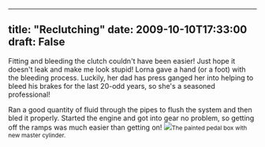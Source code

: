 
---
title: "Reclutching"
date: 2009-10-10T17:33:00
draft: False
---

Fitting and bleeding the clutch couldn't have been easier!  Just hope it doesn't leak and make me look stupid!  Lorna gave a hand (or a foot) with the bleeding process.  Luckily, her dad has press ganged her into helping to bleed his brakes for the last 20-odd years, so she's a seasoned professional!

Ran a good quantity of fluid through the pipes to flush the system and then bled it properly.  Started the engine and got into gear no problem, so getting off the ramps was much easier than getting on!
<span style="text-decoration: underline;">
</span><a href="http://danandtheduke.co.uk/uploaded_images/IMG_1916-796300.JPG"><img src="http://danandtheduke.co.uk/uploaded_images/IMG_1916-796295.JPG"/></a><span style="font-size:85%;">The painted pedal box with new master cylinder.</span>
